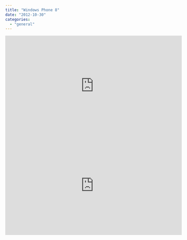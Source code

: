 ```yaml
---
title: "Windows Phone 8"
date: "2012-10-30"
categories: 
  - "general"
---
```


<iframe src="http://www.youtube.com/embed/SQZEkXCE_fY?rel=0" frameborder="0" width="560" height="315"></iframe>

 

<iframe width="560" height="315" src="http://www.youtube.com/embed/B9zhklbjw20" frameborder="0" allowfullscreen></iframe>
